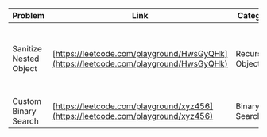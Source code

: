 | Problem                | Link                                                                                 | Category           | Notes                                                     | Status           |
| ---------------------- | ------------------------------------------------------------------------------------ | ------------------ | --------------------------------------------------------- | ---------------- |
| Sanitize Nested Object | [https://leetcode.com/playground/HwsGyQHk](https://leetcode.com/playground/HwsGyQHk) | Recursion, Objects | Remove falsy & empty arrays; recursion with path building | 🔄 Need Revision |
| Custom Binary Search   | [https://leetcode.com/playground/xyz456](https://leetcode.com/playground/xyz456)     | Binary Search      | Handles duplicates; O(log n)                              | ✅ Solved         |
